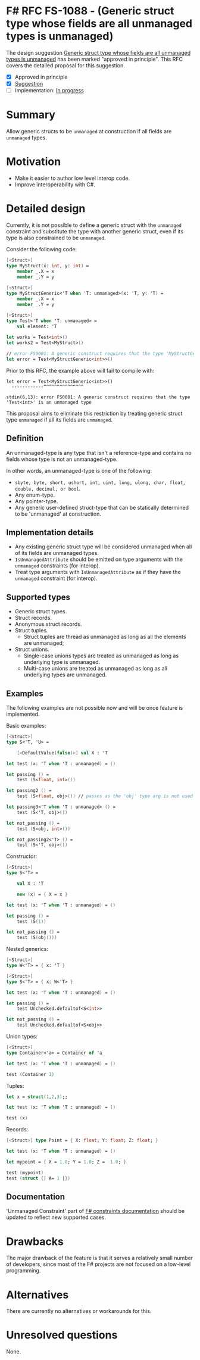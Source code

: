 # F# RFC FS-1088 - (Generic struct type whose fields are all unmanaged types is unmanaged)

The design suggestion [Generic struct type whose fields are all unmanaged types is unmanaged](https://github.com/fsharp/fslang-suggestions/issues/692) has been marked "approved in principle".
This RFC covers the detailed proposal for this suggestion.

* [x] Approved in principle
* [x] [Suggestion](https://github.com/fsharp/fslang-suggestions/issues/692)
* [ ] Implementation: [In progress](https://github.com/dotnet/fsharp/pull/6064)

# Summary

[summary]: #summary

Allow generic structs to be `unmanaged` at construction if all fields are `unmanaged` types.

# Motivation

[motivation]: #motivation

* Make it easier to author low level interop code.
* Improve interoperability with C#.

# Detailed design

[design]: #detailed-design

Currently, it is not possible to define a generic struct with the `unmanaged` constraint and substitute the type with another generic struct, even if its type is also constrained to be `unmanaged`.

Consider the following code:

```fsharp
[<Struct>]
type MyStruct(x: int, y: int) =
    member _.X = x
    member _.Y = y
    
[<Struct>]
type MyStructGeneric<'T when 'T: unmanaged>(x: 'T, y: 'T) =
    member _.X = x
    member _.Y = y

[<Struct>]
type Test<'T when 'T: unmanaged> =
    val element: 'T
        
let works = Test<int>()
let works2 = Test<MyStruct>()

// error FS0001: A generic construct requires that the type 'MyStructGeneric<int>' is an unmanaged type
let error = Test<MyStructGeneric<int>>()
```

Prior to this RFC, the example above will fail to compile with:

```less
let error = Test<MyStructGeneric<int>>()
  ------------^^^^^^^^^^^^^^^

stdin(6,13): error FS0001: A generic construct requires that the type 'Test<int>' is an unmanaged type
```

This proposal aims to eliminate this restriction by treating generic struct type `unmanaged` if all its fields are `unmanaged`.

## Definition

An unmanaged-type is any type that isn't a reference-type and contains no fields whose type is not an unmanaged-type.

In other words, an unmanaged-type is one of the following:

* `sbyte, byte, short, ushort, int, uint, long, ulong, char, float, double, decimal, or bool`.
* Any enum-type.
* Any pointer-type.
* Any generic user-defined struct-type that can be statically determined to be 'unmanaged' at construction.

## Implementation details

* Any existing generic struct type will be considered unmanaged when all of its fields are unmanaged types.
* `IsUnmanagedAttribute` should be emitted on type arguments with the `unmanaged` constraints (for interop).
* Treat type arguments with `IsUnmanagedAttribute` as if they have the `unmanaged` constraint (for interop).

## Supported types

* Generic struct types.
* Struct records.
* Anonymous struct records.
* Struct tuples.
  * Struct tuples are thread as unmanaged as long as all the elements are unmanaged;
* Struct unions.
  * Single-case unions types are treated as unmanaged as long as underlying type is unmanaged.
  * Multi-case unions are treated as unmanaged as long as all underlying types are unmanaged.

## Examples

The following examples are not possible now and will be once feature is implemented.

Basic examples:

```fsharp
[<Struct>]
type S<'T, 'U> =

    [<DefaultValue(false)>] val X : 'T

let test (x: 'T when 'T : unmanaged) = ()

let passing () =
    test (S<float, int>())

let passing2 () =
    test (S<float, obj>()) // passes as the 'obj' type arg is not used as part of the backing field of a struct

let passing3<'T when 'T : unmanaged> () =
    test (S<'T, obj>())

let not_passing () =
    test (S<obj, int>())

let not_passing2<'T> () =
    test (S<'T, obj>())
```

Constructor:

```fsharp
[<Struct>]
type S<'T> =

    val X : 'T

    new (x) = { X = x }

let test (x: 'T when 'T : unmanaged) = ()

let passing () =
    test (S(1))

let not_passing () =
    test (S(obj()))
```

Nested generics:

```fsharp
[<Struct>]
type W<'T> = { x: 'T }

[<Struct>]
type S<'T> = { x: W<'T> }

let test (x: 'T when 'T : unmanaged) = ()

let passing () =
    test Unchecked.defaultof<S<int>>

let not_passing () =
    test Unchecked.defaultof<S<obj>>
```

Union types:

```fsharp
[<Struct>]
type Container<'a> = Container of 'a

let test (x: 'T when 'T : unmanaged) = ()

test (Container 1)
```

Tuples:

```fsharp
let x = struct(1,2,3);;

let test (x: 'T when 'T : unmanaged) = ()

test (x)
```

Records:

```fsharp
[<Struct>] type Point = { X: float; Y: float; Z: float; }

let test (x: 'T when 'T : unmanaged) = ()

let mypoint = { X = 1.0; Y = 1.0; Z = -1.0; }

test (mypoint)
test (struct {| A= 1 |})
```

## Documentation

'Unmanaged Constraint' part of [F# constraints documentation](https://docs.microsoft.com/en-us/dotnet/fsharp/language-reference/generics/constraints) should be updated to reflect new supported cases.

# Drawbacks
[drawbacks]: #drawbacks

The major drawback of the feature is that it serves a relatively small number of developers, since most of the F# projects are not focused on a low-level programming.

# Alternatives
[alternatives]: #alternatives

There are currently no alternatives or workarounds for this.

# Unresolved questions
[unresolved]: #unresolved-questions

None.
